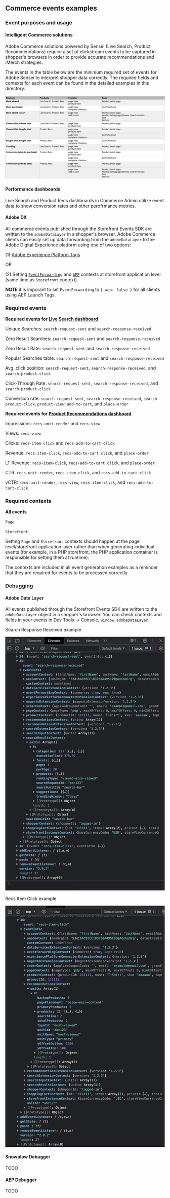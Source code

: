 ## Commerce events examples

### Event purposes and usage

#### Intelligent Commerce solutions

Adobe Commerce solutions powered by Sensei (Live Search, Product Recommendations) require a set of clickstream events to be captured in shopper's browsers in order to provide accurate recommendations and iMerch strategies.

The events in the table below are the minimum required set of events for Adobe Sensei to interpret shopper data correctly. The required fields and contexts for each event can be found in the detailed examples in this directory.

![event strategies](/examples/imerch_strategy_events.png)

#### Performance dashboards

Live Search and Product Recs dashboards in Commerce Admin utilize event data to show conversion rates and other perofrmance metrics.

#### Adobe DX

All commerce events published through the Storefront Events SDK are written to the `adobeDataLayer` in a shopper's browser. Adobe Commerce clients can easily set up data forwarding from the `adobeDataLayer` to the Adobe Digital Experience platform using one of two options:

(1) [Adobe Experience Platform Tags](https://experienceleague.adobe.com/docs/commerce-merchant-services/experience-platform-connector/event-forwarding/using-tags.html?lang=en)

OR

(2) Setting [`EventForwarding`](./example-contexts/mock-event-forwarding-context.md) and [`AEP`](./example-contexts/mock-aep-context.md) contexts at storefront application level (same time as `Storefront` context).

**NOTE** it is imporant to set `EventForwarding` to `{ aep: false }` for all clients using AEP Launch Tags.

### Required events

**Required events for [Live Search dashboard](https://experienceleague.adobe.com/docs/commerce-merchant-services/live-search/live-search-admin/performance.html?lang=en)**

Unique Searches: `search-request-sent` and `search-response-received`

Zero Result Searches: `search-request-sent` and `search-response-received`

Zero Result Rate: `search-request-sent` and `search-response-received`

Popular Searches table: `search-request-sent` and `search-response-received`

Avg. click position: `search-request-sent`, `search-response-received`, and `search-product-click`

Click-Through Rate: `search-request-sent`, `search-response-received`, and `search-product-click`

Conversion rate: `search-request-sent`, `search-response-received`, `search-product-click`, `product-view`, `add-to-cart`, and `place-order`

**Required events for [Product Recommendations dashboard](https://experienceleague.adobe.com/docs/commerce-merchant-services/product-recommendations/admin/workspace.html?lang=en)**

Impressions: `recs-unit-render` and `recs-view`

Views: `recs-view`

Clicks: `recs-item-click` and `recs-add-to-cart-click`

Revenue: `recs-item-click`, `recs-add-to-cart click`, and `place-order`

LT Revenue: `recs-item-click`, `recs-add-to-cart click`, and `place-order`

CTR: `recs-unit-render`, `recs-item-click`, and `recs-add-to-cart-click`

vCTR: `recs-unit-render`, `recs-view`, `recs-item-click`, and `recs-add-to-cart-click`

### Required contexts

**All events**

`Page`

`Storefront`

Setting `Page` and `Storefront` contexts should happen at the page level/storefront application layer rather than when generating individual events (for example, in a PHP storefront, the PHP application container is responsible for setting them at runtime).

The contexts are included in all event generation examples as a reminder that they are required for events to be processed correctly.

### Debugging

#### Adobe Data Layer

All events published through the Storefront Events SDK are written to the `adobeDataLayer` object in a shopper's browser. You can check contexts and fields in your events in Dev Tools -> Console, `window.adobeDataLayer`.

Search Response Received example

![search response received example](/examples/search_response_received.png)

Recs Item Click example

![recs item click example](/examples/recs_item_click.png)

#### Snowplow Debugger

TODO

#### AEP Debugger

TODO
